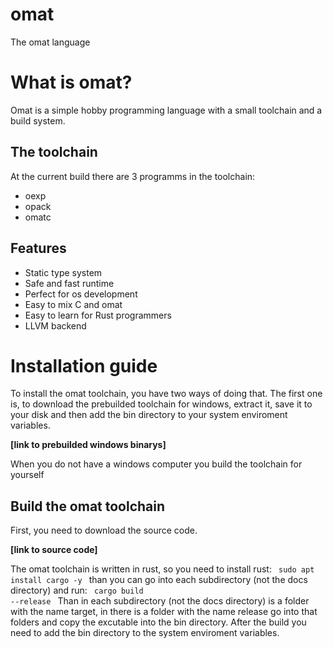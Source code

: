 # omat
The omat language

# What is omat?
Omat is a simple hobby programming language with a small toolchain and
a build system.

## The toolchain
At the current build there are 3 programms in the toolchain: <br>

 - oexp <br>
 - opack <br>
 - omatc <br>

## Features
- Static type system
- Safe and fast runtime
- Perfect for os development
- Easy to mix C and omat
- Easy to learn for Rust programmers
- LLVM backend

# Installation guide
To install the omat toolchain, you have two ways of doing that.
The first one is, to download the prebuilded toolchain for windows, extract it, 
save it to your disk and then add the bin directory to your system enviroment variables. 

<b> [link to prebuilded windows binarys]  </b>

When you do not have a windows computer you build the toolchain for yourself

## Build the omat toolchain
First, you need to download the source code.

<b> [link to source code] </b>

The omat toolchain is written in rust, so you need to install rust:
<code>
sudo apt install cargo -y
</code>
than you can go into each subdirectory (not the docs directory) and run:
<code>
cargo build --release
</code>
Than in each subdirectory (not the docs directory) is a folder with the name target, in there is a folder with the name release
go into that folders and copy the excutable into the bin directory.
After the build you need to add the bin directory to the system enviroment variables.
